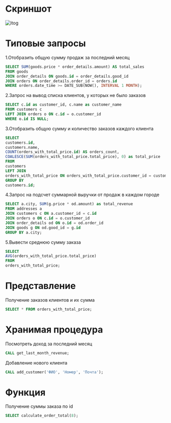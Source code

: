 # Скриншот 
![itog](https://github.com/qweasads/bd/assets/126321177/e42f0ffc-482b-4c3d-9ad6-d3a6653111df)
# Типовые запросы
1.Отобразить общую сумму продаж за последний месяц
```sql
SELECT SUM(goods.price * order_details.amount) AS total_sales
FROM goods
JOIN order_details ON goods.id = order_details.good_id
JOIN orders ON order_details.order_id = orders.id
WHERE orders.date_time >= DATE_SUB(NOW(), INTERVAL 1 MONTH);
```
2.Запрос на вывод списка клиентов, у которых не было заказов
```sql
SELECT c.id as customer_id, c.name as customer_name
FROM customers c
LEFT JOIN orders o ON c.id = o.customer_id
WHERE o.id IS NULL;
```
3.Отобразить общую сумму и количество заказов каждого клиента
```sql
SELECT
customers.id,
customers.name,
COUNT(orders_with_total_price.id) AS orders_count,
COALESCE(SUM(orders_with_total_price.total_price), 0) as total_price
FROM 
customers
LEFT JOIN
orders_with_total_price ON orders_with_total_price.customer_id = customers.id
GROUP BY
customers.id;
```
4.Запрос на подсчет суммарной выручки от продаж в каждом городе
```sql
SELECT a.city, SUM(g.price * od.amount) as total_revenue
FROM addresses a
JOIN customers c ON a.customer_id = c.id
JOIN orders o ON c.id = o.customer_id
JOIN order_details od ON o.id = od.order_id
JOIN goods g ON od.good_id = g.id
GROUP BY a.city;
```
5.Вывести среднюю сумму заказа
```sql
SELECT
AVG(orders_with_total_price.total_price)
FROM
orders_with_total_price;
```
# Представление
Получение заказов клиентов и их сумма
```sql
SELECT * FROM orders_with_total_price;
```
# Хранимая процедура
Посмотреть доход за последний месяц
```sql
CALL get_last_month_revenue;
```
Добавление нового клиента
```sql
CALL add_customer('ФИО', 'Номер', 'Почта');
```

# Функция
Получение суммы заказа по id
```sql
SELECT calculate_order_total(8); 
```

